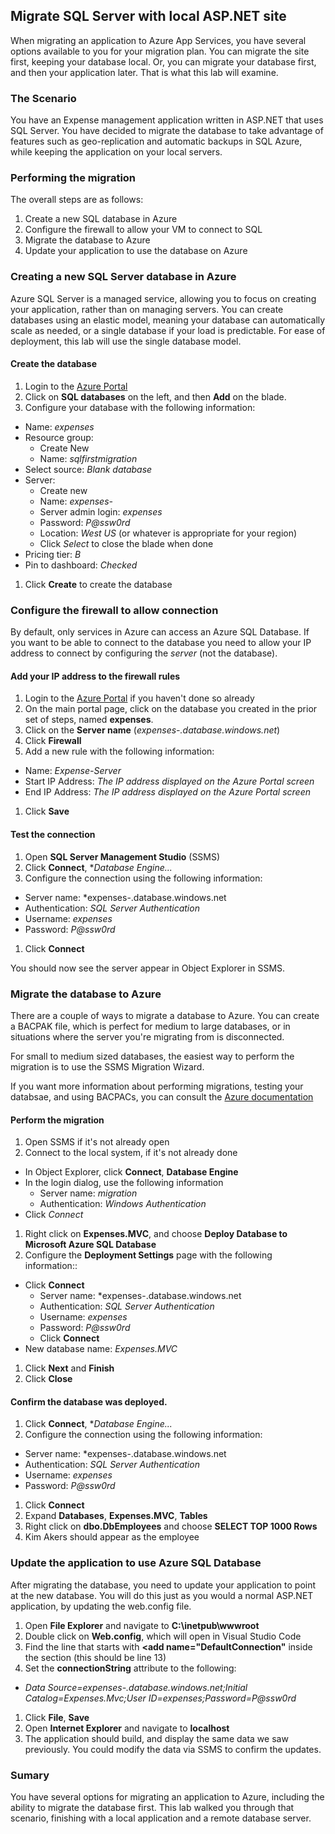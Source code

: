 ## Migrate SQL Server with local ASP.NET site

When migrating an application to Azure App Services, you have several options available to you for your migration plan. You can migrate the site first, keeping your database local. Or, you can migrate your database first, and then your application later. That is what this lab will examine.

### The Scenario

You have an Expense management application written in ASP.NET that uses SQL Server. You have decided to migrate the database to take advantage of features such as geo-replication and automatic backups in SQL Azure, while keeping the application on your local servers.

### Performing the migration

The overall steps are as follows:

  1. Create a new SQL database in Azure
  1. Configure the firewall to allow your VM to connect to SQL
  1. Migrate the database to Azure
  1. Update your application to use the database on Azure

### Creating a new SQL Server database in Azure

Azure SQL Server is a managed service, allowing you to focus on creating your application, rather than on managing servers. You can create databases using an elastic model, meaning your database can automatically scale as needed, or a single database if your load is predictable. For ease of deployment, this lab will use the single database model.

#### Create the database

1. Login to the [Azure Portal](https://portal.azure.com)
1. Click on **SQL databases** on the left, and then **Add** on the blade.
1. Configure your database with the following information:
  - Name: *expenses*
  - Resource group:
    - Create New
    - Name: *sqlfirstmigration*
  - Select source: *Blank database*
  - Server:
    - Create new
    - Name: *expenses-<your-name>*
    - Server admin login: *expenses*
    - Password: *P@ssw0rd*
    - Location: *West US* (or whatever is appropriate for your region)
    - Click *Select* to close the blade when done
  - Pricing tier: *B*
  - Pin to dashboard: *Checked*
1. Click **Create** to create the database 

### Configure the firewall to allow connection

By default, only services in Azure can access an Azure SQL Database. If you want to be able to connect to the database you need to allow your IP address to connect by configuring the *server* (not the database).

#### Add your IP address to the firewall rules

1. Login to the [Azure Portal](https://portal.azure.com) if you haven't done so already
1. On the main portal page, click on the database you created in the prior set of steps, named **expenses**.
1. Click on the **Server name** (*expenses-<your-name>.database.windows.net*)
1. Click **Firewall**
1. Add a new rule with the following information:
  - Name: *Expense-Server*
  - Start IP Address: *The IP address displayed on the Azure Portal screen*
  - End IP Address: *The IP address displayed on the Azure Portal screen*
1. Click **Save**

#### Test the connection

1. Open **SQL Server Management Studio** (SSMS)
1. Click **Connect**, **Database Engine...*
1. Configure the connection using the following information:
  - Server name: *expenses-<your-name>.database.windows.net
  - Authentication: *SQL Server Authentication*
  - Username: *expenses*
  - Password: *P@ssw0rd*
1. Click **Connect**

You should now see the server appear in Object Explorer in SSMS.

### Migrate the database to Azure

There are a couple of ways to migrate a database to Azure. You can create a BACPAK file, which is perfect for medium to large databases, or in situations where the server you're migrating from is disconnected.

For small to medium sized databases, the easiest way to perform the migration is to use the SSMS Migration Wizard.

If you want more information about performing migrations, testing your databsae, and using BACPACs, you can consult the [Azure documentation](https://azure.microsoft.com/en-us/documentation/articles/sql-database-cloud-migrate/)

#### Perform the migration

1. Open SSMS if it's not already open
1. Connect to the local system, if it's not already done
  - In Object Explorer, click **Connect**, **Database Engine**
  - In the login dialog, use the following information
    - Server name: *migration*
    - Authentication: *Windows Authentication*
  - Click *Connect*
1. Right click on **Expenses.MVC**, and choose **Deploy Database to Microsoft Azure SQL Database**
1. Configure the **Deployment Settings** page with the following information::
  - Click **Connect**
    - Server name: *expenses-<your-name>.database.windows.net
    - Authentication: *SQL Server Authentication*
    - Username: *expenses*
    - Password: *P@ssw0rd*
    - Click **Connect**
  - New database name: *Expenses.MVC*
1. Click **Next** and **Finish**
1. Click **Close**

#### Confirm the database was deployed.

1. Click **Connect**, **Database Engine...*
1. Configure the connection using the following information:
  - Server name: *expenses-<your-name>.database.windows.net
  - Authentication: *SQL Server Authentication*
  - Username: *expenses*
  - Password: *P@ssw0rd*
1. Click **Connect**
1. Expand **Databases**, **Expenses.MVC**, **Tables**
1. Right click on **dbo.DbEmployees** and choose **SELECT TOP 1000 Rows**
1. Kim Akers should appear as the employee

### Update the application to use Azure SQL Database

After migrating the database, you need to update your application to point at the new database. You will do this just as you would a normal ASP.NET application, by updating the web.config file.

1. Open **File Explorer** and navigate to **C:\inetpub\wwwroot**
1. Double click on **Web.config**, which will open in Visual Studio Code
1. Find the line that starts with **<add name="DefaultConnection"** inside the **<connectionStrings>** section (this should be line 13)
1. Set the **connectionString** attribute to the following:
  - *Data Source=expenses-<your-name>.database.windows.net;Initial Catalog=Expenses.Mvc;User ID=expenses;Password=P@ssw0rd*
1. Click **File**, **Save**
1. Open **Internet Explorer** and navigate to **localhost**
1. The application should build, and display the same data we saw previously. You could modify the data via SSMS to confirm the updates.

### Sumary

You have several options for migrating an application to Azure, including the ability to migrate the database first. This lab walked you through that scenario, finishing with a local application and a remote database server.

